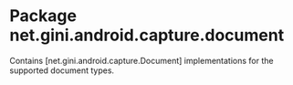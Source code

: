 # Package net.gini.android.capture.document

Contains [net.gini.android.capture.Document] implementations for the supported document types.

